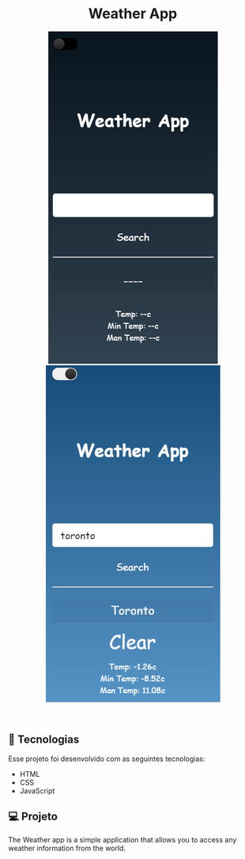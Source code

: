 <h1 align="center">Weather App</h1>

<p align="center">
  <img src="./weather_dark.png" alt="weather_dark" />
  <br>
  <img src="./weather_white.png" alt="weather_white" />
</p>

<br>


## 🚀 Tecnologias

Esse projeto foi desenvolvido com as seguintes tecnologias:

- HTML
- CSS
- JavaScript

## 💻 Projeto

The Weather app is a simple application that allows you to access any weather information from the world.
